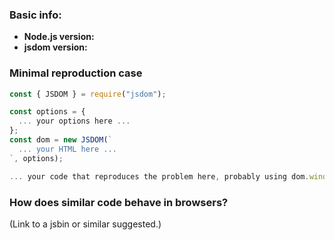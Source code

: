### Basic info:

- **Node.js version:** <!-- only v6 and above are supported -->
- **jsdom version:** <!-- only v10 and above are supported -->

### Minimal reproduction case

```js
const { JSDOM } = require("jsdom");

const options = {
  ... your options here ...
};
const dom = new JSDOM(`
  ... your HTML here ...
`, options);

... your code that reproduces the problem here, probably using dom.window ...
```

<!--
You can also use the old API in your repro case, as long as you are using
v10 or above

Please create a minimal repro. Any reports involving third party libraries
will be closed, as we cannot debug third-party library interactions for you.

Please do not use syntax that is not supported in Node.js, such as JSX or
`import` statements. If we cannot run the code in Node.js, we will close the
issue, as we cannot debug whatever toolchain you are using.
-->

### How does similar code behave in browsers?

(Link to a jsbin or similar suggested.)
